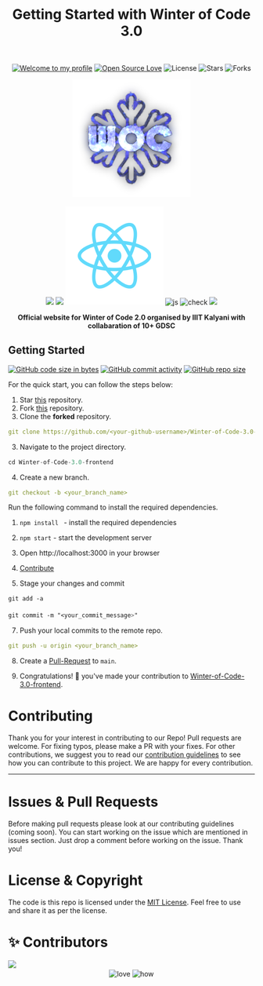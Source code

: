 <h1 align="center">Getting Started with Winter of Code 3.0 </h1> 
<br>

<div align="center">

[![Welcome to my profile](https://img.shields.io/badge/Hello,Programmer!-Welcome-blue.svg?style=flat&logo=github)](https://github.com/GDSC-IIIT-Kalyani)
[![Open Source Love](https://badges.frapsoft.com/os/v2/open-source.svg?v=103)](https://github.com/GDSC-IIIT-Kalyani/Winter-of-Code-3.0-frontend)
![License](https://img.shields.io/badge/License-Apache-red.svg)
![Stars](https://img.shields.io/github/stars/GDSC-IIIT-Kalyani/Winter-of-Code-3.0-frontend?style=flat&logo=github)
![Forks](https://img.shields.io/github/forks/GDSC-IIIT-Kalyani/Winter-of-Code-3.0-frontend?style=flat&logo=github)

</div>

<div align="center">
  <img height=240 src="./src/assets/logo.png" alt="winterofcode_logo">
</div>

<br>

<div align="center">
<img src ="https://forthebadge.com/images/badges/winter-is-coming.svg"/>
  <img src="https://forthebadge.com/images/badges/for-you.svg" />

 <img src="./src/assets/icon-react.png" alt="react_logo">
  <img src="https://forthebadge.com/images/badges/made-with-javascript.svg" alt="js">
  
  <img src="https://forthebadge.com/images/badges/check-it-out.svg" alt="check">
  <img src="https://forthebadge.com/images/badges/built-by-developers.svg" />
</div>

<p align="center">
  <b>Official website for Winter of Code 2.0 organised by IIIT Kalyani with collabaration of 10+ GDSC</b>
</p>

## **Getting Started**
[![GitHub code size in bytes](https://img.shields.io/github/languages/code-size/GDSC-IIIT-Kalyani/Winter-of-Code-3.0-frontend?logo=github)](https://GDSC-IIIT-Kalyani/Winter-of-Code-3.0-frontend/) [![GitHub commit activity](https://img.shields.io/github/commit-activity/m/GDSC-IIIT-Kalyani/Winter-of-Code-3.0-frontend?color=bluevoilet&logo=github)](https://github.com/GDSC-IIIT-Kalyani/Winter-of-Code-3.0-frontend/commits/) [![GitHub repo size](https://img.shields.io/github/repo-size/GDSC-IIIT-Kalyani/Winter-of-Code-3.0-frontend?logo=github)](https://github.com/GDSC-IIIT-Kalyani/Winter-of-Code-3.0-frontend)

For the quick start, you can follow the steps below:

1. Star <a href="https://github.com/GDSC-IIIT-Kalyani/Winter-of-Code-3.0-frontend" title="this">this</a> repository.
2. Fork <a href="https://github.com/GDSC-IIIT-Kalyani/Winter-of-Code-3.0-frontend" title="this">this</a> repository.
3. Clone the **forked** repository.

```yml
git clone https://github.com/<your-github-username>/Winter-of-Code-3.0-frontend
```

3. Navigate to the project directory.

```py
cd Winter-of-Code-3.0-frontend
```

4. Create a new branch.

```yml
git checkout -b <your_branch_name>
```

Run the following command to install the required dependencies.

1. `npm install ` - install the required dependencies
2. `npm start` - start the development server
3. Open http://localhost:3000 in your browser

4. <a href="/CONTRIBUTING.md">Contribute</a>

5. Stage your changes and commit

```css
git add -a

git commit -m "<your_commit_message>"
```

7. Push your local commits to the remote repo.

```yml
git push -u origin <your_branch_name>
```

8. Create a <a href="https://docs.github.com/en/github/collaborating-with-pull-requests/proposing-changes-to-your-work-with-pull-requests/creating-a-pull-request" title="Pull Request">Pull-Request</a> to `main`.

9. Congratulations! 🎉 you've made your contribution to <a href="https://github.com/GDSC-IIIT-Kalyani/Winter-of-Code-3.0-frontend" title="Winter-of-Code-3.0-frontend">Winter-of-Code-3.0-frontend</a>.

<h1 id="contribute">Contributing</h1>

<p>
   Thank you for your interest in contributing to our Repo! Pull requests are welcome. For fixing typos, please make a PR with your fixes. For other contributions, we suggest you to read our <a href="/CONTRIBUTING.md">contribution guidelines</a> to see how you can contribute to this project. We are happy for every contribution. 
   <hr> 
</p>

<h1 id="prs">Issues & Pull Requests</h1>

Before making pull requests please look at our contributing guidelines (coming soon). You can start working on the issue which are mentioned in issues section. Just drop a comment before working on the issue. Thank you!

#  License & Copyright

The code is this repo is licensed under the [MIT License](License). Feel free to use and share it as per the license.

# ✨ Contributors

<a href="https://github.com/GDSC-IIIT-Kalyani/Winter-of-Code-3.0-frontend/graphs/contributors">
  <img src="https://contrib.rocks/image?repo=GDSC-IIIT-Kalyani/Winter-of-Code-3.0-frontend" />
</a>


<div align="center">
 <img src="https://forthebadge.com/images/badges/built-with-love.svg" alt="love" />
 <img src="https://forthebadge.com/images/badges/thats-how-they-get-you.svg" alt="how">
</div>
